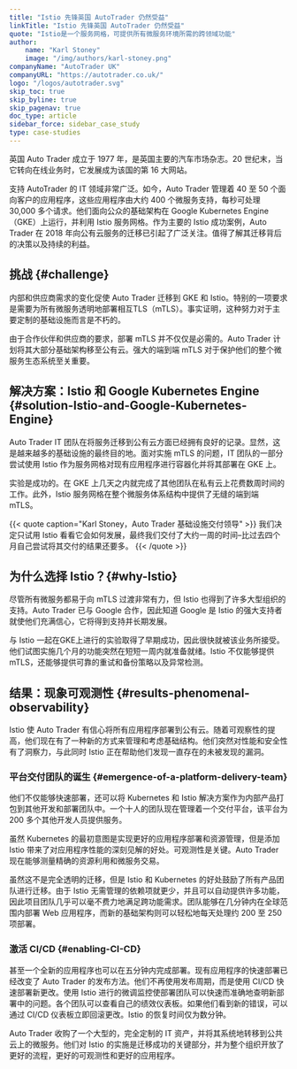 ```yaml
---
title: "Istio 先锋英国 AutoTrader 仍然受益"
linkTitle: "Istio 先锋英国 AutoTrader 仍然受益"
quote: "Istio是一个服务网格，可提供所有微服务环境所需的跨领域功能"
author:
    name: "Karl Stoney"
    image: "/img/authors/karl-stoney.png"
companyName: "AutoTrader UK"
companyURL: "https://autotrader.co.uk/"
logo: "/logos/autotrader.svg"
skip_toc: true
skip_byline: true
skip_pagenav: true
doc_type: article
sidebar_force: sidebar_case_study
type: case-studies
---
```

[comment]: <> (TODO: Replace placeholders)

英国 Auto Trader 成立于 1977 年，是英国主要的汽车市场杂志。20 世纪末，当它转向在线业务时，它发展成为该国的第 16 大网站。

支持 AutoTrader 的 IT 领域非常广泛。如今，Auto Trader 管理着 40 至 50 个面向客户的应用程序，这些应用程序由大约 400 个微服务支持，每秒可处理 30,000 多个请求。他们面向公众的基础架构在 Google Kubernetes Engine（GKE）上运行，并利用 Istio 服务网格。作为主要的 Istio 成功案例，Auto Trader 在 2018 年向公有云服务的迁移已引起了广泛关注。值得了解其迁移背后的决策以及持续的利益。

## 挑战 {#challenge}

内部和供应商需求的变化促使 Auto Trader 迁移到 GKE 和 Istio。特别的一项要求是需要为所有微服务透明地部署相互TLS（mTLS）。事实证明，这种努力对于主要定制的基础设施而言是不朽的。

由于合作伙伴和供应商的要求，部署 mTLS 并不仅仅是必需的。Auto Trader 计划将其大部分基础架构移至公有云。强大的端到端 mTLS 对于保护他们的整个微服务生态系统至关重要。

## 解决方案：Istio 和 Google Kubernetes Engine {#solution-Istio-and-Google-Kubernetes-Engine}

Auto Trader IT 团队在将服务迁移到公有云方面已经拥有良好的记录。显然，这是越来越多的基础设施的最终目的地。面对实施 mTLS 的问题，IT 团队的一部分尝试使用 Istio 作为服务网格对现有应用程序进行容器化并将其部署在 GKE 上。

实验是成功的。在 GKE 上几天之内就完成了其他团队在私有云上花费数周时间的工作。此外，Istio 服务网格在整个微服务体系结构中提供了无缝的端到端 mTLS。

{{< quote caption="Karl Stoney，Auto Trader 基础设施交付领导" >}}
我们决定只试用 Istio 看看它会如何发展，最终我们交付了大约一周的时间–比过去四个月自己尝试将其交付的结果还要多。
{{< /quote >}}

## 为什么选择 Istio？{#why-Istio}

尽管所有微服务都易于向 mTLS 过渡非常有力，但 Istio 也得到了许多大型组织的支持。Auto Trader 已与 Google 合作，因此知道 Google 是 Istio 的强大支持者就使他们充满信心，它将得到支持并长期发展。

与 Istio 一起在GKE上进行的实验取得了早期成功，因此很快就被该业务所接受。他们试图实施几个月的功能突然在短短一周内就准备就绪。Istio 不仅能够提供 mTLS，还能够提供可靠的重试和备份策略以及异常检测。

## 结果：现象可观测性 {#results-phenomenal-observability}

Istio 使 Auto Trader 有信心将所有应用程序部署到公有云。随着可观察性的提高，他们现在有了一种新的方式来管理和考虑基础结构。他们突然对性能和安全性有了洞察力，与此同时 Istio 正在帮助他们发现一直存在的未被发现的漏洞。

### 平台交付团队的诞生 {#emergence-of-a-platform-delivery-team}

他们不仅能够快速部署，还可以将 Kubernetes 和 Istio 解决方案作为内部产品打包到其他开发和部署团队中。一个十人的团队现在管理着一个交付平台，该平台为 200 多个其他开发人员提供服务。

虽然 Kubernetes 的最初意图是实现更好的应用程序部署和资源管理，但是添加 Istio 带来了对应用程序性能的深刻见解的好处。可观测性是关键。Auto Trader 现在能够测量精确的资源利用和微服务交易。

虽然这不是完全透明的迁移，但是 Istio 和 Kubernetes 的好处鼓励了所有产品团队进行迁移。由于 Istio 无需管理的依赖项就更少，并且可以自动提供许多功能，因此项目团队几乎可以毫不费力地满足跨功能需求。团队能够在几分钟内在全球范围内部署 Web 应用程序，而新的基础架构则可以轻松地每天处理约 200 至 250 项部署。

### 激活 CI/CD {#enabling-CI-CD}

甚至一个全新的应用程序也可以在五分钟内完成部署。现有应用程序的快速部署已经改变了 Auto Trader 的发布方法。他们不再使用发布周期，而是使用 CI/CD 快速部署新更改。使用 Istio 进行的微调监控使部署团队可以快速而准确地查明新部署中的问题。各个团队可以查看自己的绩效仪表板。如果他们看到新的错误，可以通过 CI/CD 仪表板立即回滚更改。Istio 的恢复时间仅为数分钟。

Auto Trader 收购了一个大型的，完全定制的 IT 资产，并将其系统地转移到公共云上的微服务。他们对 Istio 的实施是迁移成功的关键部分，并为整个组织开放了更好的流程，更好的可观测性和更好的应用程序。
